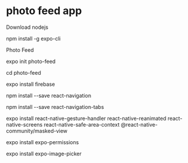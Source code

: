 # photo feed app

Download nodejs

npm install -g expo-cli

Photo Feed

expo init photo-feed

cd photo-feed

expo install firebase

npm install --save react-navigation

npm install --save react-navigation-tabs

expo install react-native-gesture-handler react-native-reanimated react-native-screens react-native-safe-area-context @react-native-community/masked-view

expo install expo-permissions

expo install expo-image-picker
